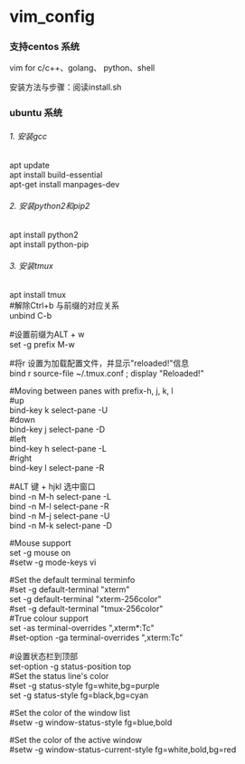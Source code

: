 # vim_config
### 支持centos 系统
vim for c/c++、golang、 python、shell

安装方法与步骤：阅读install.sh

### ubuntu 系统
###### 1. 安装gcc
apt update  
apt install build-essential  
apt-get install manpages-dev  
###### 2. 安装python2和pip2  
apt install python2   
apt install python-pip  
###### 3. 安装tmux
apt install tmux  
  #解除Ctrl+b 与前缀的对应关系  
  unbind C-b  
   
  #设置前缀为ALT + w   
  set -g prefix M-w   
    
  #将r 设置为加载配置文件，并显示"reloaded!"信息   
  bind r source-file ~/.tmux.conf \; display "Reloaded!"   
    
  #Moving between panes with prefix-h, j, k, l   
  #up   
  bind-key k select-pane -U    
  #down    
  bind-key j select-pane -D    
  #left    
  bind-key h select-pane -L    
  #right    
  bind-key l select-pane -R    
     
  #ALT 键 + hjkl 选中窗口    
  bind -n M-h select-pane -L   
  bind -n M-l select-pane -R   
  bind -n M-j select-pane -U   
  bind -n M-k select-pane -D   
    
  #Mouse support   
  set -g mouse on   
  #setw -g mode-keys vi    
    
  #Set the default terminal terminfo   
  #set -g default-terminal "xterm"   
  set -g default-terminal "xterm-256color"   
  #set -g default-terminal "tmux-256color"    
  #True colour support    
  set -as terminal-overrides ",xterm*:Tc"    
  #set-option -ga terminal-overrides ",xterm:Tc"    

  #设置状态栏到顶部    
  set-option -g status-position top    
  #Set the status line's color    
  #set -g status-style fg=white,bg=purple    
  set -g status-style fg=black,bg=cyan     
    
  #Set the color of the window list    
  #setw -g window-status-style fg=blue,bold    
     
  #Set the color of the active window    
  #setw -g window-status-current-style fg=white,bold,bg=red     



